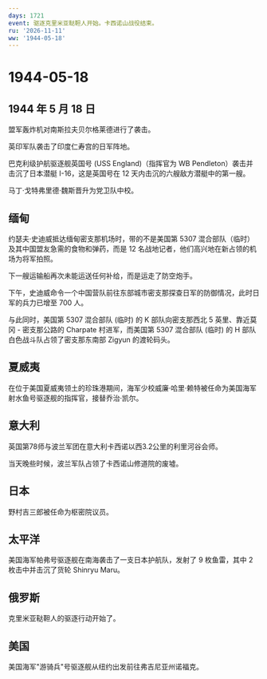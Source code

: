 ```yaml
---
days: 1721
event: 驱逐克里米亚鞑靼人开始。卡西诺山战役结束。
ru: '2026-11-11'
ww: '1944-05-18'
---
```


# 1944-05-18

## 1944 年 5 月 18 日

盟军轰炸机对南斯拉夫贝尔格莱德进行了袭击。

英印军队袭击了印度仁寿宫的日军阵地。

巴克利级护航驱逐舰英国号 (USS England)（指挥官为 WB
Pendleton）袭击并击沉了日本潜艇 I-16，这是英国号在 12
天内击沉的六艘敌方潜艇中的第一艘。

马丁·戈特弗里德·魏斯晋升为党卫队中校。

## 缅甸

约瑟夫·史迪威抵达缅甸密支那机场时，带的不是美国第 5307
混合部队（临时）及其中国盟友急需的食物和弹药，而是 12
名战地记者，他们高兴地在新占领的机场为将军拍照。

下一艘运输船再次未能运送任何补给，而是运走了防空炮手。

下午，史迪威命令一个中国营队前往东部城市密支那探查日军的防御情况，此时日军的兵力已增至
700 人。

与此同时，美国第 5307 混合部队 (临时) 的 K 部队向密支那西北 5
英里、靠近莫冈 - 密支那公路的 Charpate 村进军，而美国第 5307 混合部队
(临时) 的 H 部队白色战斗队占领了密支那东南部 Zigyun 的渡轮码头。

## 夏威夷

在位于美国夏威夷领土的珍珠港期间，海军少校威廉·哈里·赖特被任命为美国海军射水鱼号驱逐舰的指挥官，接替乔治·凯尔。

## 意大利

英国第78师与波兰军团在意大利卡西诺以西3.2公里的利里河谷会师。

当天晚些时候，波兰军队占领了卡西诺山修道院的废墟。

## 日本

野村吉三郎被任命为枢密院议员。

## 太平洋

美国海军帕弗号驱逐舰在南海袭击了一支日本护航队，发射了 9 枚鱼雷，其中 2
枚击中并击沉了货轮 Shinryu Maru。

## 俄罗斯

克里米亚鞑靼人的驱逐行动开始了。

## 美国

美国海军"游骑兵"号驱逐舰从纽约出发前往弗吉尼亚州诺福克。